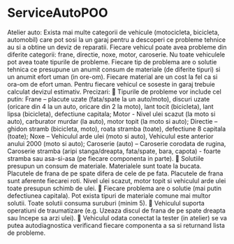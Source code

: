 # ServiceAutoPOO
Atelier auto: Exista mai multe categorii de vehicule (motocicleta, bicicleta, automobil) care
pot sosi la un garaj pentru a descoperi ce probleme tehnice au si a obtine un deviz de
reparatii. Fiecare vehicul poate avea probleme din diferite categorii: frane, directie, noxe,
motor, caroserie. Nu toate vehiculele pot avea toate tipurile de probleme. Fiecare tip de
problema are o solutie tehnica ce presupune un anumit consum de materiale (de diferite
tipuri) si un anumit efort uman (in ore-om). Fiecare material are un cost la fel ca si ora-om de
efort uman. Pentru fiecare vehicul ce soseste in garaj trebuie calculat devizul estimativ.
Precizari:
 Tipurile de probleme vor include cel putin: Frane – placute uzate (fata/spate la un
auto/moto), discuri uzate (oricare din 4 la un auto, oricare din 2 la moto), lant
tocit (bicicleta), lant lipsa (bicicleta), defectiune capitala; Motor - Nivel ulei scazut
(la moto si auto), carburator murdar (la auto), motor topit (la moto si auto);
Directie – ghidon stramb (bicicleta, moto), roata stramba (toate), defectiune 
8
capitala (toate); Noxe – Vehiculul arde ulei (moto si auto), Vehiculul este anterior
anului 2000 (moto si auto); Caroserie (auto) – Caroserie corodata de rugina,
Caroserie stramba (aripi stanga/dreapta, fata/spate, bara, capota) - foarte
stramba sau asa-si-asa (pe fiecare componenta in parte).
 Solutiile presupun un consum de materiale. Materialele sunt toate la bucata.
Placutele de frana de pe spate difera de cele de pe fata. Placutele de frana sunt
aferente fiecarei roti. Nivel ulei scazut, motor topit si vehiculul arde ulei toate
presupun schimb de ulei.
 Fiecare problema are o solutie (mai putin defectiunea capitala). Pot exista tipuri
de materiale comune mai multor solutii. Toate solutii consuma suruburi (minim
5).
 Vehiculul suporta operatiuni de traumatizare (e.g. Uzeaza discul de frana de pe
spate dreapta sau Incepe sa arzi ulei).
 Vehiculul odata conectat la tester (in atelier) se va putea autodiagnostica
verificand fiecare componenta a sa si returnand lista de probleme.
